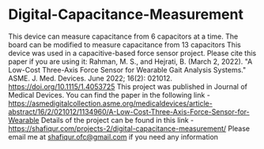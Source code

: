 # Digital-Capacitance-Measurement
This device can measure capacitance from 6 capacitors at a time.
The board can be modified to measure capacitance from 13 capacitors 
This device was used in a capacitive-based force sensor project. Please cite this paper if you are using it:
Rahman, M. S., and Hejrati, B. (March 2, 2022). "A Low-Cost Three-Axis Force Sensor for Wearable Gait Analysis Systems." ASME. J. Med. Devices. June 2022; 16(2): 021012. https://doi.org/10.1115/1.4053725
This project was published in Journal of Medical Devices. You can find the paper in the following link - 
https://asmedigitalcollection.asme.org/medicaldevices/article-abstract/16/2/021012/1134960/A-Low-Cost-Three-Axis-Force-Sensor-for-Wearable
Details of the project can be found in this link - https://shafiqur.com/projects-2/digital-capacitance-measurement/ 
Please email me at shafiqur.ofc@gmail.com if you need any information

